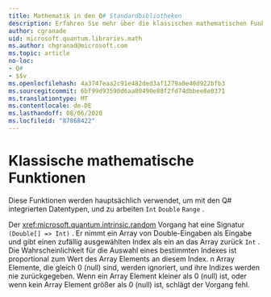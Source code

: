 ```yaml
---
title: Mathematik in den Q# Standardbibliotheken
description: Erfahren Sie mehr über die klassischen mathematischen Funktionen in den Q# Standardbibliotheken, die mit den integrierten Datentypen verwendet werden.
author: cgranade
uid: microsoft.quantum.libraries.math
ms.author: chgranad@microsoft.com
ms.topic: article
no-loc:
- Q#
- $$v
ms.openlocfilehash: 4a3747eaa2c91e482ded3af1279a0e40d922bfb3
ms.sourcegitcommit: 6bf99d93590d6aa80490e88f2fd74dbbee8e0371
ms.translationtype: MT
ms.contentlocale: de-DE
ms.lasthandoff: 08/06/2020
ms.locfileid: "87868422"
---
```

# <a name="classical-mathematical-functions"></a>Klassische mathematische Funktionen #

Diese Funktionen werden hauptsächlich verwendet, um mit den Q# integrierten Datentypen, und zu arbeiten `Int` `Double` `Range` .

Der <xref:microsoft.quantum.intrinsic.random> Vorgang hat eine Signatur `(Double[] => Int)` .
Er nimmt ein Array von Double-Eingaben als Eingabe und gibt einen zufällig ausgewählten Index als ein an das Array zurück `Int` .
Die Wahrscheinlichkeit für die Auswahl eines bestimmten Indexes ist proportional zum Wert des Array Elements an diesem Index. n Array Elemente, die gleich 0 (null) sind, werden ignoriert, und ihre Indizes werden nie zurückgegeben.
Wenn ein Array Element kleiner als 0 (null) ist, oder wenn kein Array Element größer als 0 (null) ist, schlägt der Vorgang fehl.
